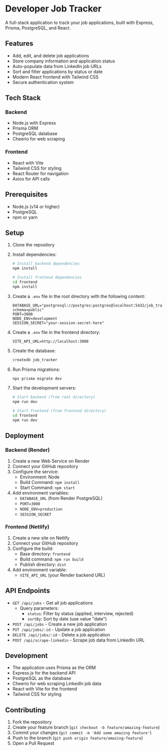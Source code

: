 # Developer Job Tracker

A full-stack application to track your job applications, built with Express, Prisma, PostgreSQL, and React.

## Features

- Add, edit, and delete job applications
- Store company information and application status
- Auto-populate data from LinkedIn job URLs
- Sort and filter applications by status or date
- Modern React frontend with Tailwind CSS
- Secure authentication system

## Tech Stack

### Backend

- Node.js with Express
- Prisma ORM
- PostgreSQL database
- Cheerio for web scraping

### Frontend

- React with Vite
- Tailwind CSS for styling
- React Router for navigation
- Axios for API calls

## Prerequisites

- Node.js (v14 or higher)
- PostgreSQL
- npm or yarn

## Setup

1. Clone the repository
2. Install dependencies:

   ```bash
   # Install backend dependencies
   npm install

   # Install frontend dependencies
   cd frontend
   npm install
   ```

3. Create a `.env` file in the root directory with the following content:

   ```
   DATABASE_URL="postgresql://postgres:postgres@localhost:5432/job_tracker?schema=public"
   PORT=3000
   NODE_ENV=development
   SESSION_SECRET="your-session-secret-here"
   ```

4. Create a `.env` file in the frontend directory:

   ```
   VITE_API_URL=http://localhost:3000
   ```

5. Create the database:

   ```bash
   createdb job_tracker
   ```

6. Run Prisma migrations:

   ```bash
   npx prisma migrate dev
   ```

7. Start the development servers:

   ```bash
   # Start backend (from root directory)
   npm run dev

   # Start frontend (from frontend directory)
   cd frontend
   npm run dev
   ```

## Deployment

### Backend (Render)

1. Create a new Web Service on Render
2. Connect your GitHub repository
3. Configure the service:
   - Environment: Node
   - Build Command: `npm install`
   - Start Command: `npm start`
4. Add environment variables:
   - `DATABASE_URL` (from Render PostgreSQL)
   - `PORT=3000`
   - `NODE_ENV=production`
   - `SESSION_SECRET`

### Frontend (Netlify)

1. Create a new site on Netlify
2. Connect your GitHub repository
3. Configure the build:
   - Base directory: `frontend`
   - Build command: `npm run build`
   - Publish directory: `dist`
4. Add environment variable:
   - `VITE_API_URL` (your Render backend URL)

## API Endpoints

- `GET /api/jobs` - Get all job applications
  - Query parameters:
    - `status`: Filter by status (applied, interview, rejected)
    - `sortBy`: Sort by date (use value "date")
- `POST /api/jobs` - Create a new job application
- `PUT /api/jobs/:id` - Update a job application
- `DELETE /api/jobs/:id` - Delete a job application
- `POST /api/scrape-linkedin` - Scrape job data from LinkedIn URL

## Development

- The application uses Prisma as the ORM
- Express.js for the backend API
- PostgreSQL as the database
- Cheerio for web scraping LinkedIn job data
- React with Vite for the frontend
- Tailwind CSS for styling

## Contributing

1. Fork the repository
2. Create your feature branch (`git checkout -b feature/amazing-feature`)
3. Commit your changes (`git commit -m 'Add some amazing feature'`)
4. Push to the branch (`git push origin feature/amazing-feature`)
5. Open a Pull Request
